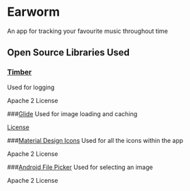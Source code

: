 # Earworm
An app for tracking your favourite music throughout time

## Open Source Libraries Used
### [Timber](https://github.com/JakeWharton/timber)
Used for logging

Apache 2 License

###[Glide](https://github.com/bumptech/glide)
Used for image loading and caching

[License](https://github.com/bumptech/glide/blob/master/LICENSE)


###[Material Design Icons](https://github.com/google/material-design-icons)
Used for all the icons within the app

Apache 2 License

###[Android File Picker](https://github.com/DroidNinja/Android-FilePicker)
Used for selecting an image

Apache 2 License